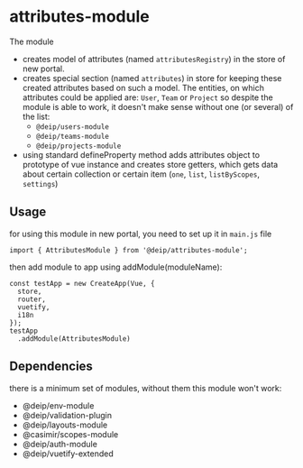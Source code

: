 # attributes-module

The module
* creates model of attributes (named `attributesRegistry`) in the store of new portal.
* creates special section (named `attributes`) in store for keeping these created attributes
based on such a model. The entities, on which attributes could be applied are: `User`, `Team` or
`Project` so despite the module is able to work, it doesn't make sense without one (or several)
of the list:
  * `@deip/users-module`
  * `@deip/teams-module`
  * `@deip/projects-module`
* using standard defineProperty method adds attributes object to prototype of vue instance
  and creates store getters, which gets data about certain collection
  or certain item (`one`, `list`, `listByScopes`, `settings`)

## Usage
for using this module in new portal, you need to set up it in `main.js` file
```
import { AttributesModule } from '@deip/attributes-module';
```
then add module to app using addModule(moduleName):
```
const testApp = new CreateApp(Vue, {
  store,
  router,
  vuetify,
  i18n
});
testApp
  .addModule(AttributesModule)
```

## Dependencies
there is a minimum set of modules, without them this module won't work:
* @deip/env-module
* @deip/validation-plugin
* @deip/layouts-module
* @casimir/scopes-module
* @deip/auth-module
* @deip/vuetify-extended

